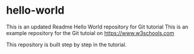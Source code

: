 # hello-world
This is an updated Readme
Hello World repository for Git tutorial
This is an example repository for the Git tutoial on https://www.w3schools.com

This repository is built step by step in the tutorial.